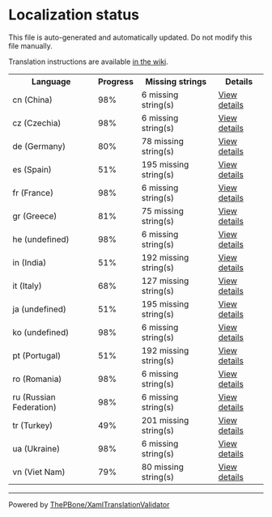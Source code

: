 # Localization status

This file is auto-generated and automatically updated. Do not modify this file manually.

Translation instructions are available [in the wiki](https://github.com/ThePBone/GalaxyBudsClient/wiki/3.-How-to-help-with-translations).

<table>
<tr><th>Language</th><th>Progress</th><th>Missing strings</th><th>Details</th></tr>
<tr><td>cn (China)</td><td>98%</td><td>6 missing string(s)</td><td><a href="cn.md">View details</a></td></tr>
<tr><td>cz (Czechia)</td><td>98%</td><td>6 missing string(s)</td><td><a href="cz.md">View details</a></td></tr>
<tr><td>de (Germany)</td><td>80%</td><td>78 missing string(s)</td><td><a href="de.md">View details</a></td></tr>
<tr><td>es (Spain)</td><td>51%</td><td>195 missing string(s)</td><td><a href="es.md">View details</a></td></tr>
<tr><td>fr (France)</td><td>98%</td><td>6 missing string(s)</td><td><a href="fr.md">View details</a></td></tr>
<tr><td>gr (Greece)</td><td>81%</td><td>75 missing string(s)</td><td><a href="gr.md">View details</a></td></tr>
<tr><td>he (undefined)</td><td>98%</td><td>6 missing string(s)</td><td><a href="he.md">View details</a></td></tr>
<tr><td>in (India)</td><td>51%</td><td>192 missing string(s)</td><td><a href="in.md">View details</a></td></tr>
<tr><td>it (Italy)</td><td>68%</td><td>127 missing string(s)</td><td><a href="it.md">View details</a></td></tr>
<tr><td>ja (undefined)</td><td>51%</td><td>195 missing string(s)</td><td><a href="ja.md">View details</a></td></tr>
<tr><td>ko (undefined)</td><td>98%</td><td>6 missing string(s)</td><td><a href="ko.md">View details</a></td></tr>
<tr><td>pt (Portugal)</td><td>51%</td><td>192 missing string(s)</td><td><a href="pt.md">View details</a></td></tr>
<tr><td>ro (Romania)</td><td>98%</td><td>6 missing string(s)</td><td><a href="ro.md">View details</a></td></tr>
<tr><td>ru (Russian Federation)</td><td>98%</td><td>6 missing string(s)</td><td><a href="ru.md">View details</a></td></tr>
<tr><td>tr (Turkey)</td><td>49%</td><td>201 missing string(s)</td><td><a href="tr.md">View details</a></td></tr>
<tr><td>ua (Ukraine)</td><td>98%</td><td>6 missing string(s)</td><td><a href="ua.md">View details</a></td></tr>
<tr><td>vn (Viet Nam)</td><td>79%</td><td>80 missing string(s)</td><td><a href="vn.md">View details</a></td></tr>

</table>

__________

Powered by [ThePBone/XamlTranslationValidator](https://github.com/ThePBone/XamlTranslationValidator)